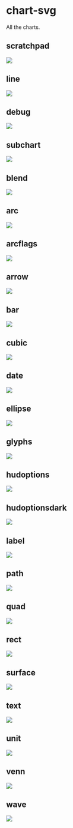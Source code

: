 chart-svg
=========

All the charts.

scratchpad
---
![](other/t1.svg)

line
---
![](other/line.svg)

debug
---
![](other/debug.svg)

subchart
---
![](other/subchart.svg)

blend
---
![](other/blend.svg)

arc
---
![](other/arc.svg)

arcflags
---
![](other/arcflags.svg)

arrow
---
![](other/arrow.svg)

bar
---
![](other/bar.svg)

cubic
---
![](other/cubic.svg)

date
---
![](other/date.svg)

ellipse
---
![](other/ellipse.svg)

glyphs
---
![](other/glyphs.svg)

hudoptions
---
![](other/hudoptions.svg)

hudoptionsdark
---
![](other/hudoptionsdark.svg)

label
---
![](other/label.svg)

path
---
![](other/path.svg)

quad
---
![](other/quad.svg)

rect
---
![](other/rect.svg)

surface
---
![](other/surface.svg)

text
---
![](other/text.svg)

unit
---
![](other/unit.svg)

venn
---
![](other/venn.svg)

wave
---
![](other/wave.svg)





